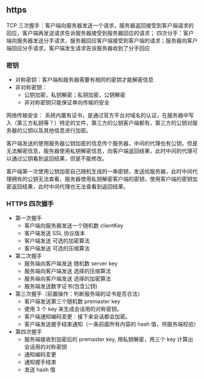 ## https

TCP 三次握手：客户端向服务器发送一个请求，服务器返回接受到客户端请求的回应，客户端再发送请求告诉服务器接受到服务器回应的请求；
四次分手：客户端向服务器发送分手请求，服务器回应客户端接受到客户端的请求；服务器向客户端回应分手请求，客户端发生请求告诉服务器收到了分手回应

### 密钥

- 对称密钥：客户端和服务器需要有相同的密钥才能解密信息
- 非对称密钥：
  - 公钥加密，私钥解密；私钥加密，公钥解密
  - 非对称密钥只能保证单向传输的安全

网络传输安全：
系统内置有证书，是通过官方平台对域名的认证，在服务器中写入（第三方私钥等？）特定的文件，第三方的公钥客户端都有，第三方的公钥对服务器的公钥以及其他信息进行加密。

客户端发送的使用服务器公钥加密的信息传个服务器，中间的代理也有公钥，但是无法解密信息，服务器使用私钥解密信息，向客户端返回结果，此时中间的代理可以通过公钥看到返回结果，但是不能修改。

客户端第一次使用公钥加密自己随机生成的一串密钥，发送给服务器，此时中间代理拥有的公钥无法查看，服务器使用私钥解密客户端的密钥，使用客户端的密钥加密返回结果，此时中间代理也无法查看到返回结果。

### HTTPS 四次握手

- 第一次握手
  - 客户端向服务器发送一个随机数 clientKey
  - 客户端发送 SSL 协议版本
  - 客户端发送 可选的加密算法
  - 客户端发送 可选的压缩算法
- 第二次握手
  - 服务端向客户端发送 随机数 server key
  - 服务端向客户端发送 选择的压缩算法
  - 服务端向客户端发送 选择的加密算法
  - 服务端发送数字证书(包含公钥)
- 第三次握手（前置操作：判断服务端的证书是否合法）
  - 客户端发送第三个随机数 premaster key
  - 使用 3 个 key 来生成会话用的对称密钥。
  - 客户端通知编码变更：接下来会话都会加密。
  - 客户端发送握手结束通知（一条前面所有内容的 hash 值，供服务端校验）
- 第四次握手
  - 服务端接收到加密后的 premaster key, 用私钥解密，用三个 key 计算出会话用的对称密钥
  - 通知编码变更
  - 通知握手结束
  - 发送 hash 值
